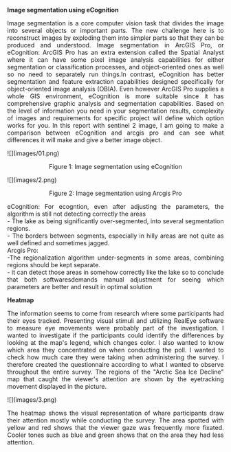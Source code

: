 **Image segmentation using eCognition**<br>
<p style="text-align: justify;">
Image segmentation is a core computer vision task that divides the image into several objects or important parts. The new challenge here is to reconstruct images by exploding them into simpler parts so that they can be produced and understood. Image segmentation in ArcGIS Pro, or eCognition: ArcGIS Pro has an extra extension called the Spatial Analyst where it can have some pixel image analysis capabilities for either segmentation or classification processes, and object-oriented ones as well so no need to separately run things.In contrast, eCognition has better segmentation and feature extraction capabilities designed specifically for object-oriented image analysis (OBIA). Even however ArcGIS Pro supplies a whole GIS environment, eCognition is more suitable since it has comprehensive graphic analysis and
segmentation capabilities. Based on the level of information you need in your segmentation results, complexity of images and requirements for specific project will define which option works for you. In this report with sentinel 2 image, I am going to make a comparison between eCognition and arcgis pro and can see what differences it will make and give a better image object.
</p>
![](images/01.png)

<p style="text-align: center;">
Figure 1: Image segmentation using eCognition
</p>
![](images/2.png)
<p style="text-align: center;">
Figure 2: Image segmentation using Arcgis Pro
</p>
<p style="text-align: justify;">
eCognition:
For ecogntion, even after adjusting the parameters, the algorithm is still not detecting correctly the areas<br>
- The lake as being significantly over-segmented, into several segmentation regions.<br>
- The borders between segments, especially in hilly areas are not quite as well defined and sometimes jagged.<br>
Arcgis Pro:<br>
-The regionalization algorithm under-segments in some areas, combining regions should be kept separate.<br>
- it can detect those areas in somehow correctly like the lake so to conclude that both softwaresdemands manual adjustment for seeing which parameters are better and result in optimal solution<br>
</p>

**Heatmap**<br>
<p style="text-align: justify;">
The information seems to come from research where some participants had their eyes tracked. Presenting visual stimuli and utilizing RealEye software to measure eye movements were probably part of the investigation. I wanted to investigate if the participants could identify the differences by looking at the map's legend, which changes color. I also wanted to know which area they concentrated on when conducting the poll. I wanted to check how much care they were taking when administering the survey. I therefore created the questionnaire according to what I wanted to observe throughout the entire survey. The regions of the "Arctic Sea Ice Decline" map that caught the viewer's attention are shown by the eyetracking movement displayed in the picture.
</p>
![](images/3.png)
<p style="text-align: justify;">
The heatmap shows the visual representation of whare participants draw their attention mostly while conducting the survey. The area spotted with yellow and red shows that the viewer gaze was frequently more fixated. Cooler tones such as blue and green shows that on the area they had less attention.
</p>



